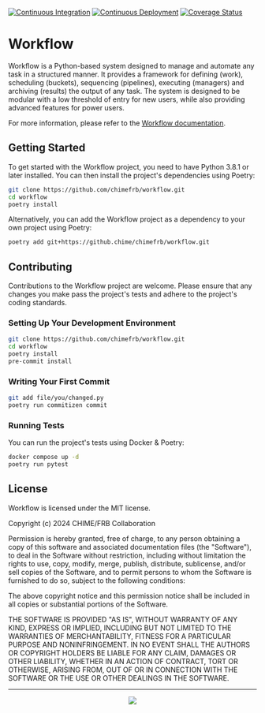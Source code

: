 [![Continuous Integration](https://github.com/CHIMEFRB/workflow/actions/workflows/ci.yml/badge.svg?branch=main)](https://github.com/CHIMEFRB/workflow/actions/workflows/ci.yml) [![Continuous Deployment](https://github.com/CHIMEFRB/workflow/actions/workflows/cd.yml/badge.svg)](https://github.com/CHIMEFRB/workflow/actions/workflows/cd.yml) [![Coverage Status](https://coveralls.io/repos/github/CHIMEFRB/workflow/badge.svg?branch=main&t=WaYxol)](https://coveralls.io/github/CHIMEFRB/workflow?branch=main)

# Workflow

Workflow is a Python-based system designed to manage and automate any task in a structured manner. It provides a framework for defining (work), scheduling (buckets), sequencing (pipelines), executing (managers) and archiving (results) the output of any task. The system is designed to be modular with a low threshold of entry for new users, while also providing advanced features for power users.

For more information, please refer to the [Workflow documentation](https://chimefrb.github.io/workflow-docs/).

## Getting Started

To get started with the Workflow project, you need to have Python 3.8.1 or later installed. You can then install the project's dependencies using Poetry:

```bash
git clone https://github.com/chimefrb/workflow.git
cd workflow
poetry install
```

Alternatively, you can add the Workflow project as a dependency to your own project using Poetry:

```bash
poetry add git+https://github.chime/chimefrb/workflow.git
```

## Contributing

Contributions to the Workflow project are welcome. Please ensure that any changes you make pass the project's tests and adhere to the project's coding standards.

### Setting Up Your Development Environment

```bash
git clone https://github.com/chimefrb/workflow.git
cd workflow
poetry install
pre-commit install
```

### Writing Your First Commit

```bash
git add file/you/changed.py
poetry run commitizen commit
```

### Running Tests

You can run the project's tests using Docker & Poetry:

```bash
docker compose up -d
poetry run pytest
```

## License

Workflow is licensed under the MIT license.

Copyright (c) 2024 CHIME/FRB Collaboration

Permission is hereby granted, free of charge, to any person obtaining a copy
of this software and associated documentation files (the "Software"), to deal
in the Software without restriction, including without limitation the rights
to use, copy, modify, merge, publish, distribute, sublicense, and/or sell
copies of the Software, and to permit persons to whom the Software is
furnished to do so, subject to the following conditions:

The above copyright notice and this permission notice shall be included in all
copies or substantial portions of the Software.

THE SOFTWARE IS PROVIDED "AS IS", WITHOUT WARRANTY OF ANY KIND, EXPRESS OR
IMPLIED, INCLUDING BUT NOT LIMITED TO THE WARRANTIES OF MERCHANTABILITY,
FITNESS FOR A PARTICULAR PURPOSE AND NONINFRINGEMENT. IN NO EVENT SHALL THE
AUTHORS OR COPYRIGHT HOLDERS BE LIABLE FOR ANY CLAIM, DAMAGES OR OTHER
LIABILITY, WHETHER IN AN ACTION OF CONTRACT, TORT OR OTHERWISE, ARISING FROM,
OUT OF OR IN CONNECTION WITH THE SOFTWARE OR THE USE OR OTHER DEALINGS IN THE
SOFTWARE.

---
<p align="center">
  <a href="Some Love">
    <img src="https://forthebadge.com/images/badges/built-with-love.svg">
  </a>
</p>
